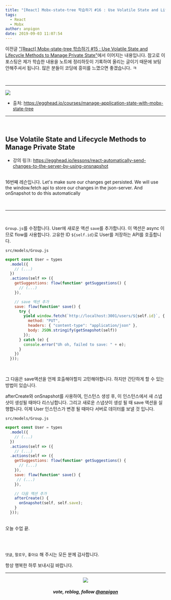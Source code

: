 ```yaml
---
title: "[React] Mobx-state-tree 학습하기 #16 : Use Volatile State and Lifecycle Methods to Manage Private State"
tags:
  - React
  - Mobx
author: anpigon
date: 2019-09-03 11:07:54
---
```


이전글 ["\[React\] Mobx-state-tree 학습하기 #15 : Use Volatile State and Lifecycle Methods to Manage Private State"](https://steemit.com/zzan/@anpigon/react-mobx-state-tree-15-use-volatile-state-and-lifecycle-methods-to-manage-private-state)에서 이어지는 내용입니다. 참고로 이 포스팅은 제가 학습한 내용을 노트에 정리하듯이 기록하여 올리는 글이기 때문에 보팅 안해주셔서 됩니다.  많은 분들이 코딩에 흥미를  느꼈으면 좋겠습니다.  ㅋ

<br>

***

![](https://files.steempeak.com/file/steempeak/anpigon/sYISPibs-E1848CE185A6E18486E185A9E186A820E1848BE185A5E186B9E18482E185B3E186AB20E18483E185B5E1848CE185A1E1848BE185B5E186AB.png)
* 출처: https://egghead.io/courses/manage-application-state-with-mobx-state-tree

***

<br>

## Use Volatile State and Lifecycle Methods to Manage Private State

* 강의 링크: https://egghead.io/lessons/react-automatically-send-changes-to-the-server-by-using-onsnapshot

<br>16번째 레슨입니다. Let's make sure our changes get persisted. We will use the window.fetch api to store our changes in the json-server. And onSnapshot to do this automatically

<br>

***

<br>

`Group.js`를 수정합니다. User에 새로운 액션 `save`를 추가합니다. 이 액션은 async 이므로 flow를 사용합니다. 고유한 ID `${self.id}`로 User를 저장하는 API를 호출합니다.

`src/models/Group.js`
```js
export const User = types
  .model({
    // (...)
  })
  .actions(self => ({
    getSuggestions: flow(function* getSuggestions() {
      // (...)
    }),

    // save 액션 추가
    save: flow(function* save() {
      try {
        yield window.fetch(`http://localhost:3001/users/${self.id}`, {
          method: "PUT",
          headers: { "content-type": "application/json" },
          body: JSON.stringify(getSnapshot(self))
        });
      } catch (e) {
        console.error("Uh oh, failed to save: " + e);
      }
    })
  }));
```

<br>

그 다음은 save액션을 언제 호출해야할지 고민해야합니다. 하지만 간단하게 할 수 있는 방법이 있습니다.

afterCreate와 onSnapshot를 사용하여, 인스턴스 생성 후, 이 인스턴스에서 새 스냅샷이 생성될 때마다 리스닝합니다. 그리고 새로운 스냅샷이 생성 될 때 save 액션을 실행합니다. 이제 User 인스턴스가 변경 될 때마다 서버로 데이터를 보낼 것 입니다.

`src/models/Group.js`
```js
export const User = types
  .model({
    // (...)
  })
  .actions(self => ({
    // (...)
  .actions(self => ({
    getSuggestions: flow(function* getSuggestions() {
      // (...)
    }),
    save: flow(function* save() {
     // (...)
    }),

    // 다음 액션 추가
    afterCreate() {
      onSnapshot(self, self.save);
    }
  }));
```

<br>오늘 수업 끝.

<br>
<br>

 `댓글`, `팔로우`, `좋아요` 해 주시는 모든 분께 감사합니다.

항상 행복한 하루 보내시길 바랍니다.

*** 

<center><img src='https://steemitimages.com/400x0/https://cdn.steemitimages.com/DQmQmWhMN6zNrLmKJRKhvSScEgWZmpb8zCeE2Gray1krbv6/BC054B6E-6F73-46D0-88E4-C88EB8167037.jpeg'><h5>vote, reblog, follow <a href='https://www.steemzzang.com/@anpigon'>@anpigon</a></h5></center>

 